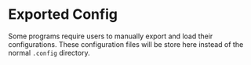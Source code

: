 # Exported Config
Some programs require users to manually export and load their configurations.
These configuration files will be store here instead of the normal `.config` directory.


